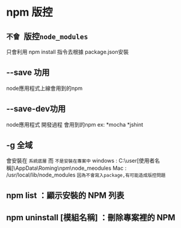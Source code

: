 # npm 版控
## `不會 `版控`node_modules`
只會利用 npm install 指令去根據 package.json安裝

## --save 功用
node應用程式上線會用到的npm

## --save-dev功用
node應用程式 開發過程 會用到的npm
ex:
 *mocha
 *jshint
## -g 全域
會安裝在 `系統底層` 而 `不是安裝在專案中`
windows : C:\user[使用者名稱]\AppData\Roming\npm\node_meodules
Mac     : /usr/local/lib/node_modules
`因為不會寫入package,有可能造成版控問題`

## npm list ：顯示安裝的 NPM 列表

## npm uninstall [模組名稱] ：刪除專案裡的 NPM